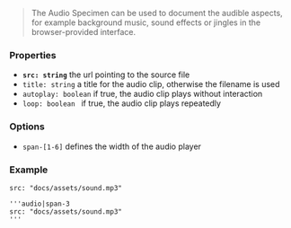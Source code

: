 > The Audio Specimen can be used to document the audible aspects, for example background music, sound effects or jingles in the browser-provided interface.

### Properties

- __`src: string`__ the url pointing to the source file
- `title: string` a title for the audio clip, otherwise the filename is used
- `autoplay: boolean` if true, the audio clip plays without interaction
- `loop: boolean ` if true, the audio clip plays repeatedly

### Options
- `span-[1-6]` defines the width of the audio player

### Example

```audio|span-3
src: "docs/assets/sound.mp3"
```

```code
'''audio|span-3
src: "docs/assets/sound.mp3"
'''
```
